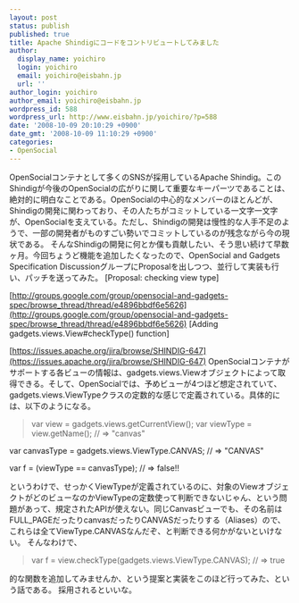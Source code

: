 ```yaml
---
layout: post
status: publish
published: true
title: Apache Shindigにコードをコントリビュートしてみました
author:
  display_name: yoichiro
  login: yoichiro
  email: yoichiro@eisbahn.jp
  url: ''
author_login: yoichiro
author_email: yoichiro@eisbahn.jp
wordpress_id: 588
wordpress_url: http://www.eisbahn.jp/yoichiro/?p=588
date: '2008-10-09 20:10:29 +0900'
date_gmt: '2008-10-09 11:10:29 +0900'
categories:
- OpenSocial
---
```


OpenSocialコンテナとして多くのSNSが採用しているApache Shindig。このShindigが今後のOpenSocialの広がりに関して重要なキーパーツであることは、絶対的に明白なことである。OpenSocialの中心的なメンバーのほとんどが、Shindigの開発に関わっており、その人たちがコミットしている一文字一文字が、OpenSocialを支えている。ただし、Shindigの開発は慢性的な人手不足のようで、一部の開発者がものすごい勢いでコミットしているのが残念ながら今の現状である。
そんなShindigの開発に何とか僕も貢献したい、そう思い続けて早数ヶ月。今回ちょうど機能を追加したくなったので、OpenSocial and Gadgets Specification DiscussionグループにProposalを出しつつ、並行して実装も行い、パッチを送ってみた。
[Proposal: checking view type]

[http://groups.google.com/group/opensocial-and-gadgets-spec/browse_thread/thread/e4896bbdf6e5626](http://groups.google.com/group/opensocial-and-gadgets-spec/browse_thread/thread/e4896bbdf6e5626)
[Adding gadgets.views.View#checkType() function]

[https://issues.apache.org/jira/browse/SHINDIG-647](https://issues.apache.org/jira/browse/SHINDIG-647)
OpenSocialコンテナがサポートする各ビューの情報は、gadgets.views.Viewオブジェクトによって取得できる。そして、OpenSocialでは、予めビューが4つほど想定されていて、gadgets.views.ViewTypeクラスの定数的な感じで定義されている。具体的には、以下のようになる。

>var view = gadgets.views.getCurrentView();
var viewType = view.getName(); // => "canvas"

var canvasType = gadgets.views.ViewType.CANVAS; // => "CANVAS"

var f = (viewType == canvasType); // => false!!

というわけで、せっかくViewTypeが定義されているのに、対象のViewオブジェクトがどのビューなのかViewTypeの定数使って判断できないじゃん、という問題があって、規定されたAPIが使えない。同じCanvasビューでも、その名前はFULL_PAGEだったりcanvasだったりCANVASだったりする（Aliases）ので、これらは全てViewType.CANVASなんだぞ、と判断できる何かがないといけない。
そんなわけで、

>var f = view.checkType(gadgets.views.ViewType.CANVAS); // => true

的な関数を追加してみませんか、という提案と実装をこのほど行ってみた、という話である。
採用されるといいな。
